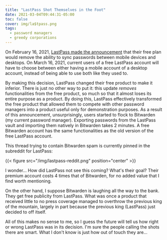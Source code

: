 ```yaml
---
title: "LastPass Shot Themselves in the Foot"
date: 2021-03-04T09:44:31-05:00
toc: false
cover: img/la$tpass.png
tags:
  - password managers
  - greedy corporations
---
```


On February 16, 2021, [LastPass made the announcement](https://blog.lastpass.com/2021/02/changes-to-lastpass-free/)
that their free plan would remove the ability to sync
passwords between mobile devices and desktops. On March 16, 2021, current users of a free LastPass account
will have to choose between either having a mobile account of a desktop account, instead of being able to use
both like they used to.

By making this decision, LastPass changed their free product to make it inferior. There is just no other way to put it:
this update *removes* functionalities from the free product, so much so that it almost loses its entire
purpose as a product. By doing this, LastPass effectively transformed the free product that allowed them to
compete with other password managers into a product useful only for demonstration purposes. As a result of
this announcement, unsurprisingly, users started to flock to Bitwarden (my current password manager). Exporting passwords
from the LastPass vault and importing them natively in Bitwarden takes 2 minutes. A free Bitwarden account has
the same functionalities as the old version of the free LastPass account.

This thread trying to contain Bitwarden spam is currently pinned in the subreddit for LastPass:

{{< figure src="/img/lastpass-reddit.png" position="center" >}}

I wonder... How did LastPass not see this coming? What's their goal? Their premium account costs 4 times that
of Bitwarden, for no added value that I find worth mentioning.

On the other hand, I suppose Bitwarden is laughing all the way to the bank. They get free publicity from
LastPass. What was once a product that received little to no press coverage managed to overthrow the previous king of
the mountain, largely in part because the previous king (LastPass) just decided to off itself.

All of this makes no sense to me, so I guess the future will tell us how right or wrong LastPass was in its
decision. I'm sure the people calling the shots there are smart. What I don't know is just how out of touch
they are...
